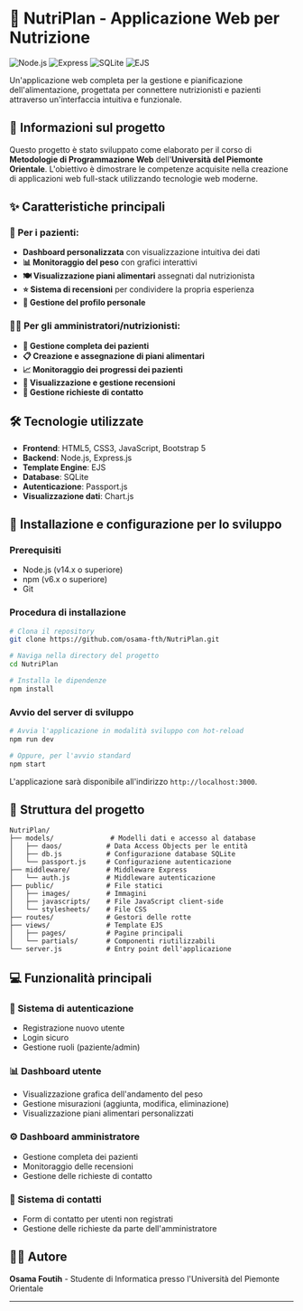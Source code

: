 # 🥗 NutriPlan - Applicazione Web per Nutrizione

![Node.js](https://img.shields.io/badge/Node.js-14+-green)
![Express](https://img.shields.io/badge/Express-4.x-blue)
![SQLite](https://img.shields.io/badge/SQLite-Database-lightgrey)
![EJS](https://img.shields.io/badge/EJS-Template%20Engine-orange)

Un'applicazione web completa per la gestione e pianificazione dell'alimentazione, progettata per connettere nutrizionisti e pazienti attraverso un'interfaccia intuitiva e funzionale.

## 📝 Informazioni sul progetto

Questo progetto è stato sviluppato come elaborato per il corso di **Metodologie di Programmazione Web** dell'**Università del Piemonte Orientale**. L'obiettivo è dimostrare le competenze acquisite nella creazione di applicazioni web full-stack utilizzando tecnologie web moderne.

## ✨ Caratteristiche principali

### 👤 Per i pazienti:
- **Dashboard personalizzata** con visualizzazione intuitiva dei dati
- **📊 Monitoraggio del peso** con grafici interattivi
- **🍽️ Visualizzazione piani alimentari** assegnati dal nutrizionista
- **⭐ Sistema di recensioni** per condividere la propria esperienza
- **👤 Gestione del profilo personale**

### 👨‍⚕️ Per gli amministratori/nutrizionisti:
- **👥 Gestione completa dei pazienti**
- **📋 Creazione e assegnazione di piani alimentari**
- **📈 Monitoraggio dei progressi dei pazienti**
- **📝 Visualizzazione e gestione recensioni**
- **📩 Gestione richieste di contatto**

## 🛠️ Tecnologie utilizzate

- **Frontend**: HTML5, CSS3, JavaScript, Bootstrap 5
- **Backend**: Node.js, Express.js
- **Template Engine**: EJS
- **Database**: SQLite
- **Autenticazione**: Passport.js
- **Visualizzazione dati**: Chart.js

## 🚀 Installazione e configurazione per lo sviluppo

### Prerequisiti
- Node.js (v14.x o superiore)
- npm (v6.x o superiore)
- Git

### Procedura di installazione

```bash
# Clona il repository
git clone https://github.com/osama-fth/NutriPlan.git

# Naviga nella directory del progetto
cd NutriPlan

# Installa le dipendenze
npm install
```

### Avvio del server di sviluppo

```bash
# Avvia l'applicazione in modalità sviluppo con hot-reload
npm run dev

# Oppure, per l'avvio standard
npm start
```

L'applicazione sarà disponibile all'indirizzo `http://localhost:3000`.

## 📂 Struttura del progetto

```
NutriPlan/
├── models/              # Modelli dati e accesso al database
│   ├── daos/           # Data Access Objects per le entità
│   ├── db.js           # Configurazione database SQLite
│   └── passport.js     # Configurazione autenticazione
├── middleware/         # Middleware Express
│   └── auth.js         # Middleware autenticazione
├── public/             # File statici
│   ├── images/         # Immagini
│   ├── javascripts/    # File JavaScript client-side
│   └── stylesheets/    # File CSS
├── routes/             # Gestori delle rotte
├── views/              # Template EJS
│   ├── pages/          # Pagine principali
│   └── partials/       # Componenti riutilizzabili
└── server.js           # Entry point dell'applicazione
```

## 💻 Funzionalità principali

### 🔐 Sistema di autenticazione
- Registrazione nuovo utente
- Login sicuro
- Gestione ruoli (paziente/admin)

### 📊 Dashboard utente
- Visualizzazione grafica dell'andamento del peso
- Gestione misurazioni (aggiunta, modifica, eliminazione)
- Visualizzazione piani alimentari personalizzati

### ⚙️ Dashboard amministratore
- Gestione completa dei pazienti
- Monitoraggio delle recensioni
- Gestione delle richieste di contatto

### 📨 Sistema di contatti
- Form di contatto per utenti non registrati
- Gestione delle richieste da parte dell'amministratore

## 👨‍💻 Autore

**Osama Foutih** - Studente di Informatica presso l'Università del Piemonte Orientale

---

